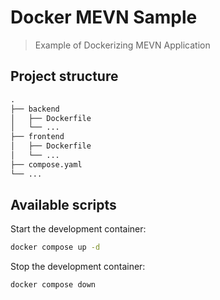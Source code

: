 # Docker MEVN Sample

> Example of Dockerizing MEVN Application 

## Project structure

```txt
.
├── backend
│   ├── Dockerfile
│   └── ...
├── frontend
│   ├── Dockerfile
│   └── ...
├── compose.yaml
└── ...
```

## Available scripts

Start the development container:

```bash
docker compose up -d
```

Stop the development container:

```bash
docker compose down
```
